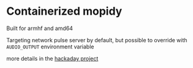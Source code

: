 # Containerized mopidy

Built for armhf and amd64

Targeting network pulse server by default, but possible to override with `AUDIO_OUTPUT` environment variable

more details in the [hackaday project](https://hackaday.io/project/160649-onion-omega-music-server)